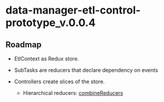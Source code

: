 # data-manager-etl-control-prototype_v.0.0.4

## Roadmap

- EtlContext as Redux store.
- SubTasks are reducers that declare dependency on events

- Controllers create slices of the store.
  - Hierarchical reducers: [combineReducers](https://redux.js.org/api/combinereducer)
